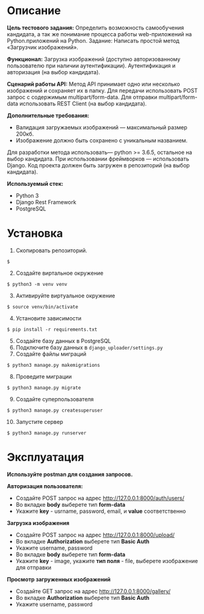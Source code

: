 # Описание
**Цель тестового задания:**
Определить возможность самообучения кандидата, а так же понимание процесса работы web-приложений на Python.приложений на Python.
Задание:
Написать простой метод «Загрузчик изображений».

**Функционал:**
Загрузка изображений (доступно авторизованному пользователю при наличии аутентификации). Аутентификация и авторизация (на выбор кандидата).

**Сценарий работы API:**
Метод API принимает одно или несколько изображений и сохраняет их в папку. Для передачи использовать POST запрос с содержимым multipart/form-data. Для отправки multipart/form-data использовать REST Client (на выбор кандидата).

**Дополнительные требования:**

 - Валидация загружаемых изображений — максимальный размер 200кб.
 - Изображение должно быть сохранено с уникальным названием.

Для разработки метода использовать— python >= 3.6.5, остальное на выбор кандидата.
При использовании фреймворков — использовать Django. Код проекта должен быть загружен в репозиторий (на выбор кандидата).


**Используемый стек:**

 - Python 3
 - Django Rest Framework
 - PostgreSQL 

# Установка

1. Скопировать репозиторий.
```
$ 
```
2. Создайте виртальное окружение
```
$ python3 -m venv venv
```
3. Активируйте виртуальное окружение
```
$ source venv/bin/activate
```
4. Установите зависимости
```
$ pip install -r requirements.txt
```
5. Создайте базу данных в PostgreSQL
6. Подключите базу данных в `django_uploader/settings.py`
7. Создайте файлы миграций
```
$ python3 manage.py makemigrations
```
8. Проведите миграции
```
$ python3 manage.py migrate
```
9. Создайте суперпользователя
```
$ python3 manage.py createsuperuser
```
10. Запустите сервер
```
$ python3 manage.py runserver
```

# Эксплуатация

**Используйте postman для создания запросов.**

**Авторизация пользователя:**
 - Создайте POST запрос на адрес http://127.0.0.1:8000/auth/users/
 - Во вкладке **body** выберете тип **form-data**
 - Укажите **key** - usrname, password, email, и **value** соответственно

**Загрузка изображения**
 - Создайте POST запрос на адрес http://127.0.0.1:8000/upload/
 - Во вкладке **Authorization** выберете тип **Basic Auth**
 - Укажите username, password
 - Во вкладке **body** выберете тип **form-data**
 - Укажите **key** - image, укажите **тип поля** - file, выберете изображение для отправки

**Просмотр загруженных изображений**
 - Создайте GET запрос на адрес http://127.0.0.1:8000/gallery/
 - Во вкладке **Authorization** выберете тип **Basic Auth**
 - Укажите username, password
